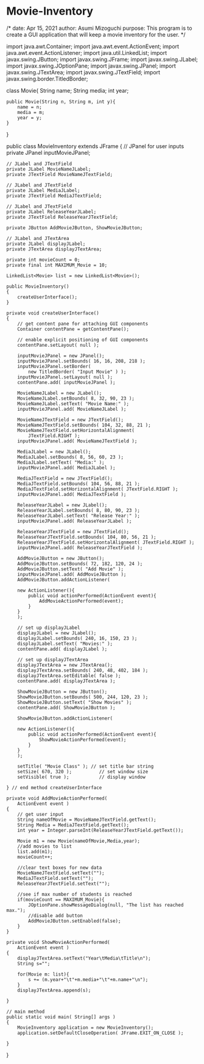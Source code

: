 # Movie-Inventory

/*
date: Apr 15, 2021
author: Asumi Mizoguchi
purpose: This program is to create a GUI application that will keep a movie inventory for the user. 
*/

import java.awt.Container; 
import java.awt.event.ActionEvent;
import java.awt.event.ActionListener;
import java.util.LinkedList;
import javax.swing.JButton;
import javax.swing.JFrame;
import javax.swing.JLabel;
import javax.swing.JOptionPane;
import javax.swing.JPanel;
import javax.swing.JTextArea;
import javax.swing.JTextField;
import javax.swing.border.TitledBorder;

class Movie{
    String name;
    String media;
    int year;

    public Movie(String n, String m, int y){
        name = n;
        media = m;
        year = y;
    }
}

public class MovieInventory extends JFrame 
{
    // JPanel for user inputs
    private JPanel inputMovieJPanel;

    // JLabel and JTextField 
    private JLabel MovieNameJLabel;
    private JTextField MovieNameJTextField;

    // JLabel and JTextField 
    private JLabel MediaJLabel;
    private JTextField MediaJTextField;

    // JLabel and JTextField 
    private JLabel ReleaseYearJLabel;
    private JTextField ReleaseYearJTextField;

    private JButton AddMovieJButton, ShowMovieJButton;

    // JLabel and JTextArea
    private JLabel displayJLabel;
    private JTextArea displayJTextArea;

    private int movieCount = 0;
    private final int MAXIMUM_Movie = 10;

    LinkedList<Movie> list = new LinkedList<Movie>();

    public MovieInventory()
    {
        createUserInterface();
    }

    private void createUserInterface()
    {
        // get content pane for attaching GUI components
        Container contentPane = getContentPane();

        // enable explicit positioning of GUI components 
        contentPane.setLayout( null );

        inputMovieJPanel = new JPanel();
        inputMovieJPanel.setBounds( 16, 16, 208, 218 );
        inputMovieJPanel.setBorder(
            new TitledBorder( "Input Movie" ) );
        inputMovieJPanel.setLayout( null );
        contentPane.add( inputMovieJPanel );

        MovieNameJLabel = new JLabel();
        MovieNameJLabel.setBounds( 8, 32, 90, 23 );
        MovieNameJLabel.setText( "Movie Name:" );
        inputMovieJPanel.add( MovieNameJLabel );

        MovieNameJTextField = new JTextField();
        MovieNameJTextField.setBounds( 104, 32, 88, 21 );
        MovieNameJTextField.setHorizontalAlignment(
            JTextField.RIGHT );
        inputMovieJPanel.add( MovieNameJTextField );

        MediaJLabel = new JLabel();
        MediaJLabel.setBounds( 8, 56, 60, 23 );
        MediaJLabel.setText( "Media:" );
        inputMovieJPanel.add( MediaJLabel );

        MediaJTextField = new JTextField();
        MediaJTextField.setBounds( 104, 56, 88, 21 );
        MediaJTextField.setHorizontalAlignment( JTextField.RIGHT );
        inputMovieJPanel.add( MediaJTextField );

        ReleaseYearJLabel = new JLabel();
        ReleaseYearJLabel.setBounds( 8, 80, 90, 23 );
        ReleaseYearJLabel.setText( "Release Year:" );
        inputMovieJPanel.add( ReleaseYearJLabel );

        ReleaseYearJTextField = new JTextField();
        ReleaseYearJTextField.setBounds( 104, 80, 56, 21 );
        ReleaseYearJTextField.setHorizontalAlignment( JTextField.RIGHT );
        inputMovieJPanel.add( ReleaseYearJTextField );

        AddMovieJButton = new JButton();
        AddMovieJButton.setBounds( 72, 182, 120, 24 );
        AddMovieJButton.setText( "Add Movie" );
        inputMovieJPanel.add( AddMovieJButton );
        AddMovieJButton.addActionListener(

        new ActionListener(){ 
            public void actionPerformed(ActionEvent event){
                AddMovieActionPerformed(event);
            }
        } 
        );

        // set up displayJLabel
        displayJLabel = new JLabel();
        displayJLabel.setBounds( 240, 16, 150, 23 );
        displayJLabel.setText( "Movies:" );
        contentPane.add( displayJLabel );

        // set up displayJTextArea
        displayJTextArea = new JTextArea();
        displayJTextArea.setBounds( 240, 48, 402, 184 );
        displayJTextArea.setEditable( false );
        contentPane.add( displayJTextArea );

        ShowMovieJButton = new JButton();
        ShowMovieJButton.setBounds( 500, 244, 120, 23 );
        ShowMovieJButton.setText( "Show Movies" );
        contentPane.add( ShowMovieJButton );

        ShowMovieJButton.addActionListener(

        new ActionListener(){ 
            public void actionPerformed(ActionEvent event){
                ShowMovieActionPerformed(event);
            }
        } 
        );

        setTitle( "Movie Class" ); // set title bar string
        setSize( 670, 320 );          // set window size
        setVisible( true );           // display window

    } // end method createUserInterface

    private void AddMovieActionPerformed(
        ActionEvent event )
    {   
        // get user input
        String nameOfMovie = MovieNameJTextField.getText();
        String Media = MediaJTextField.getText();
        int year = Integer.parseInt(ReleaseYearJTextField.getText());     

        Movie m1 = new Movie(nameOfMovie,Media,year);
        //add movies to list
        list.add(m1);  
        movieCount++;

        //clear text boxes for new data
        MovieNameJTextField.setText("");
        MediaJTextField.setText("");
        ReleaseYearJTextField.setText("");  

        //see if max number of students is reached
        if(movieCount == MAXIMUM_Movie){
            JOptionPane.showMessageDialog(null, "The list has reached max.");
            //disable add button
            AddMovieJButton.setEnabled(false);
        }
    } 

    private void ShowMovieActionPerformed(
        ActionEvent event )
    {
        displayJTextArea.setText("Year\tMedia\tTitle\n");
        String s="";

        for(Movie m: list){
            s += (m.year+"\t"+m.media+"\t"+m.name+"\n");
        }  
        displayJTextArea.append(s);

    } 

    // main method
    public static void main( String[] args ) 
    {
        MovieInventory application = new MovieInventory();
        application.setDefaultCloseOperation( JFrame.EXIT_ON_CLOSE );

    } 
} 
